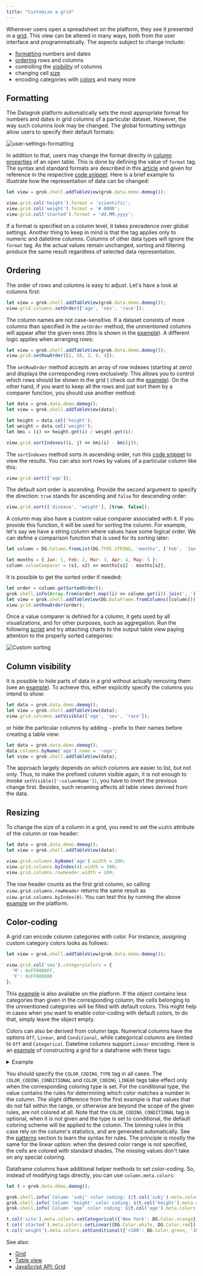 ```yaml
---
title: "Customize a grid"
---
```


Whenever users open a spreadsheet on the platform, they see it presented in a [grid](../../visualize/viewers/grid.md).
This view can be altered in many ways, both from the user interface and programmatically. The aspects subject to change
include:

* [formatting](#formatting) numbers and dates
* [ordering](#ordering) rows and columns
* controlling the [visibility](#column-visibility) of columns
* changing cell [size](#resizing)
* encoding categories with [colors](#color-coding) and many more

## Formatting

The Datagrok platform automatically sets the most appropriate format for numbers and dates in grid columns of a
particular dataset. However, the way such columns look may be changed. The global formatting settings allow users to
specify their default formats:

![user-settings-formatting](../../uploads/navigation/user-settings-formatting.png "Settings | Format")

In addition to that, users may change the format directly
in [column properties](../../visualize/viewers/grid.md#columns) of an open table. This is done by defining the value
of `format` tag. The syntax and standard formats are described in this [article](../../govern/catalog/tags.md#format) and
given for reference in the respective [code snippet](https://public.datagrok.ai/js/samples/grid/data-format). Here is a
brief example to illustrate how the representation of data can be changed:

```javascript
let view = grok.shell.addTableView(grok.data.demo.demog());

view.grid.col('height').format = 'scientific';
view.grid.col('weight').format = '#.0000';
view.grid.col('started').format = 'dd.MM.yyyy';
```

If a format is specified on a column level, it takes precedence over global settings. Another thing to keep in mind is
that the tag applies only to numeric and datetime columns. Columns of other data types will ignore the `format` tag. As
the actual values remain unchanged, sorting and filtering produce the same result regardless of selected data
representation.

## Ordering

The order of rows and columns is easy to adjust. Let's have a look at columns first:

```javascript
let view = grok.shell.addTableView(grok.data.demo.demog());
view.grid.columns.setOrder(['age', 'sex', 'race']);
```

The column names are not case-sensitive. If a dataset consists of more columns than specified in the `setOrder` method,
the unmentioned columns will appear after the given ones (this is shown in
the [example](https://public.datagrok.ai/js/samples/grid/order-columns)). A different logic applies when arranging rows:

```javascript
let view = grok.shell.addTableView(grok.data.demo.demog());
view.grid.setRowOrder([1, 56, 3, 6, 4]);
```

The `setRowOrder` method accepts an array of row indexes (starting at zero) and displays the corresponding rows
exclusively. This allows you to control which rows should be shown in the grid (
check out the [example](https://public.datagrok.ai/js/samples/grid/order-rows)). On the other hand, if you want to keep
all the rows and just sort them by a comparer function, you should use another method:

```javascript
let data = grok.data.demo.demog();
let view = grok.shell.addTableView(data);

let height = data.col('height');
let weight = data.col('weight');
let bmi = (i) => height.get(i) / weight.get(i);

view.grid.sortIndexes((i, j) => bmi(i) - bmi(j));
```

The `sortIndexes` method sorts in ascending order, run
this [code snippet](https://public.datagrok.ai/js/samples/grid/order-rows-by-comparer) to view the results. You can also
sort rows by values of a particular column like this:

```javascript
view.grid.sort(['age']);
```

The default sort order is ascending. Provide the second argument to specify the direction: `true`
stands for ascending and `false` for descending order:

```javascript
view.grid.sort(['disease', 'weight'], [true, false]);
```

A column may also have a custom value comparer associated with it. If you provide this function, it will be used for
sorting the column. For example, let's say we have a string column where values have some logical order. We can define a
comparison function that is used for its sorting later:

```javascript
let column = DG.Column.fromList(DG.TYPE.STRING, 'months', ['Feb', 'Jan', 'May', 'Mar']);

let months = { Jan: 1, Feb: 2, Mar: 3, Apr: 4, May: 5 };
column.valueComparer = (s1, s2) => months[s1] - months[s2];
```

It is possible to get the sorted order if needed:

```javascript
let order = column.getSortedOrder();
grok.shell.info(Array.from(order).map((i) => column.get(i)).join(', '));
let view = grok.shell.addTableView(DG.DataFrame.fromColumns([column]));
view.grid.setRowOrder(order);
```

Once a value comparer is defined for a column, it gets used by all visualizations, and for other purposes, such as
aggregation. Run the following
[script](https://public.datagrok.ai/js/samples/data-frame/sorting/custom-comparer)
and try attaching charts to the output table view paying attention to the properly sorted categories:

![Custom sorting](custom-column-sorting.png "Custom sorting")

## Column visibility

It is possible to hide parts of data in a grid without actually removing them (see
an [example](https://public.datagrok.ai/js/samples/grid/hide-columns)). To achieve this, either explicitly specify the
columns you intend to show:

```javascript
let data = grok.data.demo.demog();
let view = grok.shell.addTableView(data);
view.grid.columns.setVisible(['age', 'sex', 'race']);
```

or hide the particular columns by adding `~` prefix to their names before creating a table view:

```javascript
let data = grok.data.demo.demog();
data.columns.byName('age').name = '~age';
let view = grok.shell.addTableView(data);
```

The approach largely depends on which columns are easier to list, but not only. Thus, to make the prefixed column
visible again, it is not enough to invoke `setVisible(['~columnName'])`, you have to invert the previous change first.
Besides, such renaming affects all table views derived from the data.

## Resizing

To change the size of a column in a grid, you need to set the `width` attribute of the column or row header:

```javascript
let data = grok.data.demo.demog();
let view = grok.shell.addTableView(data);

view.grid.columns.byName('age').width = 200;
view.grid.columns.byIndex(4).width = 300;
view.grid.columns.rowHeader.width = 100;
```

The row header counts as the first grid column, so calling `view.grid.columns.rowHeader` returns the same result
as `view.grid.columns.byIndex(0)`. You can test this by running the
above [example](https://public.datagrok.ai/js/samples/grid/resize-columns) on the platform.

## Color-coding

A grid can encode column categories with color. For instance, assigning custom category colors looks as follows:

```javascript
let view = grok.shell.addTableView(grok.data.demo.demog());

view.grid.col('sex').categoryColors = {
  'M': 0xFF0000FF,
  'F': 0xFF800080
};
```

This [example](https://public.datagrok.ai/js/samples/grid/category-colors) is also available on the platform. If the
object contains less categories than given in the corresponding column, the cells belonging to the unmentioned
categories will be filled with default colors. This might help in cases when you want to enable color-coding with
default colors, to do that, simply leave the object empty.

Colors can also be derived from column tags. Numerical columns have the options
`Off`, `Linear`, and `Conditional`, while categorical columns are limited to
`Off` and `Categorical`. Datetime columns support `Linear` encoding. Here is an
[example](https://public.datagrok.ai/js/samples/grid/color-coding-conditional)
of constructing a grid for a dataframe with these tags:

<details>
<summary> Example </summary>

```javascript
let t = grok.data.demo.demog();

t.col('height').tags[DG.TAGS.COLOR_CODING_TYPE] = 'Conditional';
t.col('height').tags[DG.TAGS.COLOR_CODING_CONDITIONAL] = `{"20-170":"#00FF00","170-190":"#220505"}`;

t.col('age').tags[DG.TAGS.COLOR_CODING_TYPE] = 'Linear';
t.col('age').tags[DG.TAGS.COLOR_CODING_LINEAR] = `[${DG.Color.orange}, ${DG.Color.green}]`;

grok.shell.addTableView(t);
```

</details>

You should specify the `COLOR_CODING_TYPE` tag in all cases. The
`COLOR_CODING_CONDITIONAL` and `COLOR_CODING_LINEAR` tags take effect only when the corresponding coloring type is set.
For the conditional type, the value contains the rules for determining which color matches a number in the column. The
slight difference from the first example is that values that do not fall within the range, or otherwise are beyond the
scope of the given rules, are not colored at all. Note that the `COLOR_CODING_CONDITIONAL` tag is optional, when it is
not given and the type is set to conditional, the default coloring scheme will be applied to the column. The binning
rules in this case rely on the column's statistics, and are generated automatically. See
the [patterns](../../access/databases/databases.md#parameterized-queries)
section to learn the syntax for rules. The principle is mostly the same for the linear option:
when the desired color range is not specified, the cells are colored with standard shades. The missing values don't take
on any special coloring.

Dataframe columns have additional helper methods to set color-coding. So,
instead of modifying tags directly, you can use `column.meta.colors`:

```javascript
let t = grok.data.demo.demog();

grok.shell.info(`Column 'subj' color coding: ${t.col('subj').meta.colors.getType()}`);     // Off
grok.shell.info(`Column 'height' color coding: ${t.col('height').meta.colors.getType()}`); // Conditional
grok.shell.info(`Column 'age' color coding: ${t.col('age').meta.colors.getType()}`);       // Linear

t.col('site').meta.colors.setCategorical({'New York': DG.Color.orange});
t.col('started').meta.colors.setLinear([DG.Color.white, DG.Color.red]);
t.col('weight').meta.colors.setConditional({'<100': DG.Color.green, '100-200': '#ff0000'});
```

See also:

* [Grid](../../visualize/viewers/grid.md)
* [Table view](../../datagrok/navigation/views/table-view.md)
* [JavaScript API: Grid](https://datagrok.ai/js-api/classes/dg.Grid)
